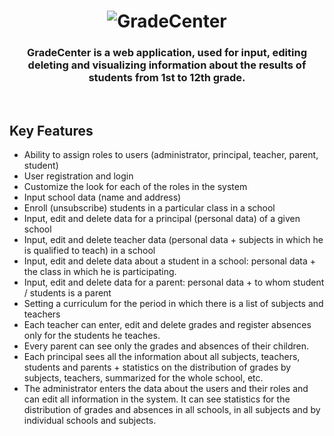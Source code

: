 <h1 align="center">
  <img src="https://res.cloudinary.com/dvqk1ngdx/image/upload/v1649679653/GradeCenter_pi4izu.png" alt="GradeCenter">
</h1>

<h3 align="center">GradeCenter is a web application, used for input, editing
deleting and visualizing information about the results of students from 1st to 12th grade.</h3>
<br>

## Key Features

* Ability to assign roles to users (administrator, principal, teacher,
parent, student)
* User registration and login
* Customize the look for each of the roles in the system
* Input school data (name and address)
* Enroll (unsubscribe) students in a particular class in a school
* Input, edit and delete data for a principal (personal data) of a given
school
* Input, edit and delete teacher data (personal data +
subjects in which he is qualified to teach) in a school
* Input, edit and delete data about a student in a school: personal
data + the class in which he is participating.
* Input, edit and delete data for a parent: personal data + to whom
student / students is a parent
* Setting a curriculum for the period in which there is a list of subjects and teachers
* Each teacher can enter, edit and delete grades and register
absences only for the students he teaches.
* Every parent can see only the grades and absences of their children.
* Each principal sees all the information about all subjects, teachers, students and
parents + statistics on the distribution of grades by subjects, teachers,
summarized for the whole school, etc.
* The administrator enters the data about the users and their roles and can edit
all information in the system. It can see statistics for
the distribution of grades and absences in all schools, in all subjects
and by individual schools and subjects.
